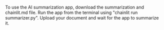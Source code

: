 To use the AI summarization app, download the summarization and chainlit.md file.
Run the app from the terminal using "chainlit run summarizer.py".
Upload your document and wait for the app to summarize it.
